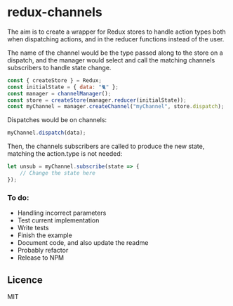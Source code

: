 # redux-channels

The aim is to create a wrapper for Redux stores to handle action types both when dispatching actions, and in the reducer functions instead of the user.

The name of the channel would be the type passed along to the store on a dispatch, and the manager would select and call the matching channels subscribers to handle state change.

```javascript
const { createStore } = Redux;
const initialState = { data: "🐈" };
const manager = channelManager();
const store = createStore(manager.reducer(initialState));
const myChannel = manager.createChannel("myChannel", store.dispatch);
```

Dispatches would be on channels:
```javascript
myChannel.dispatch(data);
```

Then, the channels subscribers are called to produce the new state, matching the action.type is not needed:
```javascript
let unsub = myChannel.subscribe(state => {
    // Change the state here
});
```

### To do:
* Handling incorrect parameters
* Test current implementation
* Write tests
* Finish the example
* Document code, and also update the readme
* Probably refactor
* Release to NPM

## Licence
MIT
